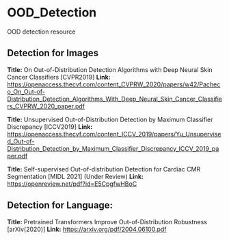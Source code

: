 # OOD_Detection
OOD detection resource


## Detection for Images

**Title:** On Out-of-Distribution Detection Algorithms with Deep Neural Skin Cancer Classifiers [CVPR2019]
**Link:** https://openaccess.thecvf.com/content_CVPRW_2020/papers/w42/Pacheco_On_Out-of-Distribution_Detection_Algorithms_With_Deep_Neural_Skin_Cancer_Classifiers_CVPRW_2020_paper.pdf


**Title:** Unsupervised Out-of-Distribution Detection by Maximum Classifier Discrepancy [ICCV2019]
**Link:** https://openaccess.thecvf.com/content_ICCV_2019/papers/Yu_Unsupervised_Out-of-Distribution_Detection_by_Maximum_Classifier_Discrepancy_ICCV_2019_paper.pdf


**Title:** Self-supervised Out-of-distribution Detection for Cardiac CMR Segmentation [MIDL 2021] (Under Review)
**Link:** https://openreview.net/pdf?id=E5CpgfwHBoC



## Detection for Language:
**Title:** Pretrained Transformers Improve Out-of-Distribution Robustness [arXiv(2020)]
**Link:** https://arxiv.org/pdf/2004.06100.pdf
